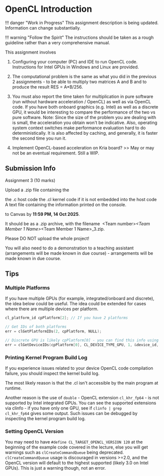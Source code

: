 # OpenCL Introduction

!!! danger "Work in Progress"
    This assignment description is being updated. Information can change substantially.

!!! warning "Follow the Spirit"
    The instructions should be taken as a rough guideline rather than a very comprehensive manual.
    

This assignment involves

1) Configuring your computer (PC) and IDE to run OpenCL code. Instructions for Intel GPUs in Windows and Linux are provided.

2) The computational problem is the same as what you did in the previous 2 assignments - to be able to multiply two matrices A and B and to produce the result RES = A*B/256.

3) You must also report the time taken for multiplication in pure software (run without hardware acceleration / OpenCL) as well as via OpenCL code. If you have both onboard graphics (e.g. Intel) as well as a discrete GPU, it would be interesting to compare the performance of the two vs pure software. Note: Since the size of the problem you are dealing with is small, the acceleration you obtain won't be indicative. Also, operating system context switches make performance evaluation hard to do deterministically. It is also affected by caching, and generally, it is faster the second time you run it.

4) Implement OpenCL-based acceleration on Kria board? >> May or may not be an eventual requirement. Still a WIP.

## Submission Info

Assignment 3 (10 marks)

Upload a .zip file containing the

the .c host code
the .cl kernel code if it is not embedded into the host code
A text file containing the information printed on the console.

to Canvas by **11:59 PM, 14 Oct 2025**.

It should be as a .zip archive, with the filename  \<Team number\>_\<Team Member 1 Name\>_\<Team Member 1 Name\>_3.zip.

Please DO NOT upload the whole project!

You will also need to do a demonstration to a teaching assistant (arrangements will be made known in due course) - arrangements will be made known in due course.

## Tips

### Multiple Platforms

If you have multiple GPUs (for example, integrated/onboard and discrete), the idea below could be useful. The idea could be extended for cases where there are multiple devices per platform.

``` c
cl_platform_id cpPlatform[2]; // If you have 2 platforms

// Get IDs of both platforms
err = clGetPlatformIDs(2, cpPlatform, NULL);

// Discrete GPU is likely cpPlatform[0] - you can find this info using clinfo. Change this to cpPlatform[1] to change to onboard graphics.
err = clGetDeviceIDs(cpPlatform[0], CL_DEVICE_TYPE_GPU, 1, &device_id, NULL);
```

### Printing Kernel Program Build Log

If you experience issues related to your device OpenCL code compilation failure, you should inspect the kernel build log.

The most likely reason is that the .cl isn't accessible by the main program at runtime.

Another reason is the use of `double` - OpenCL extension `cl_khr_fp64` - is not supported by Intel integrated GPUs. You can see the supported extensions via clinfo - if you have only one GPU, see if `clinfo | grep cl_khr_fp64` gives some output. Such issues can be debugged by inspecting the kernel program build log.

### Setting OpenCL Version

You may need to have `#define CL_TARGET_OPENCL_VERSION 120` at the beginning of the example code covered in the lecture, else you will get warnings such as `clCreateCommandQueue` being deprecated. `clCreateCommandQueue` usage is discouraged in versions >=2.0, and the OpenCL version will default to the highest supported (likely 3.0 on Intel GPUs). This is just a warning though, not an error.

